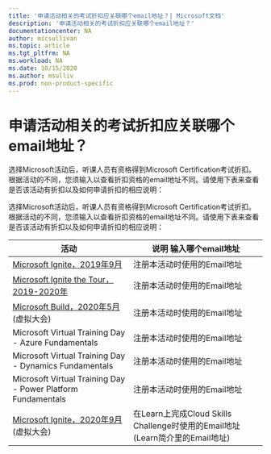 ```yaml
---
title: '申请活动相关的考试折扣应关联哪个email地址？| Microsoft文档'
description: '申请活动相关的考试折扣应关联哪个email地址？' 
documentationcenter: NA 
author: micsullivan
ms.topic: article
ms.tgt_pltfrm: NA
ms.workload: NA
ms.date: 10/15/2020
ms.author: msulliv
ms.prod: non-product-specific
---
```

# 申请活动相关的考试折扣应关联哪个email地址？

选择Microsoft活动后，听课人员有资格得到Microsoft Certification考试折扣。根据活动的不同，您须输入以查看折扣资格的email地址不同。请使用下表来查看是否该活动有折扣以及如何申请折扣的相应说明：

选择Microsoft活动后，听课人员有资格得到Microsoft Certification考试折扣。根据活动的不同，您须输入以查看折扣资格的email地址不同。请使用下表来查看是否该活动有折扣以及如何申请折扣的相应说明：

| 活动 | 说明  输入哪个email地址 |
| --- | --- |
| [Microsoft Ignite，2019年9月](/learn/certifications/microsoft-ignite-free-certification-exam-offer?WT.mc_id=msignitethetour2019_akawwlflag_-email-event) | 注册本活动时使用的Email地址 |
| [Microsoft Ignite the Tour，2019-2020年](/learn/certifications/microsoft-ignite-free-certification-exam-offer) | 注册本活动时使用的Email地址 |
| [Microsoft Build，2020年5月](/learn/certifications/microsoft-build-cloud-skills-challenge-2020-free-certification-exam-offer) (虚拟大会) | 注册本活动时使用的Email地址 |
| Microsoft Virtual Training Day - Azure Fundamentals | 注册本活动时使用的Email地址 |
| Microsoft Virtual Training Day - Dynamics Fundamentals | 注册本活动时使用的Email地址 |
| Microsoft Virtual Training Day - Power Platform Fundamentals | 注册本活动时使用的Email地址 |
| [Microsoft Ignite，2020年9月](/learn/certifications/microsoft-ignite-cloud-skills-challenge-2020-free-certification-exam) (虚拟大会) | 在Learn上完成Cloud Skills Challenge时使用的Email地址 (Learn简介里的Email地址) |